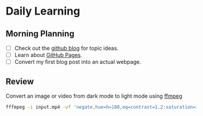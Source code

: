 # Daily Learning
## Morning Planning
- [ ] Check out the [github blog](https://github.blog/) for topic ideas.
- [ ] Learn about [GitHub Pages](https://skills.github.com/#first-day-on-github).
- [ ] Convert my first blog post into an actual webpage.
## Review
Convert an image or video from dark mode to light mode using [ffmpeg](https://www.ffmpeg.org)

```bash
fffmpeg -i input.mp4 -vf 'negate,hue=h=180,eq=contrast=1.2:saturation=1.1" ouput.mp4
```


